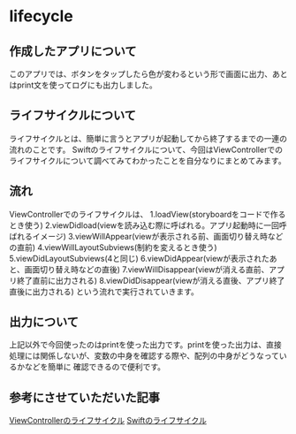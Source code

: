 # lifecycle
## 作成したアプリについて
このアプリでは、ボタンをタップしたら色が変わるという形で画面に出力、あとはprint文を使ってログにも出力しました。

## ライフサイクルについて
ライフサイクルとは、簡単に言うとアプリが起動してから終了するまでの一連の流れのことです。
Swiftのライフサイクルについて、今回はViewControllerでのライフサイクルについて調べてみてわかったことを自分なりにまとめてみます。

## 流れ
ViewControllerでのライフサイクルは、
1.loadView(storyboardをコードで作るとき使う)
2.viewDidload(viewを読み込む際に呼ばれる。アプリ起動時に一回呼ばれるイメージ)
3.viewWillAppear(viewが表示される前、画面切り替え時などの直前)
4.viewWillLayoutSubviews(制約を変えるとき使う)
5.viewDidLayoutSubviews(4と同じ)
6.viewDidAppear(viewが表示されたあと、画面切り替え時などの直後)
7.viewWillDisappear(viewが消える直前、アプリ終了直前に出力される)
8.viewDidDisappear(viewが消える直後、アプリ終了直後に出力される)
という流れで実行されていきます。

## 出力について
上記以外で今回使ったのはprintを使った出力です。printを使った出力は、直接処理には関係しないが、変数の中身を確認する際や、配列の中身がどうなっているかなどを簡単に
確認できるので便利です。

## 参考にさせていただいた記事
[ViewControllerのライフサイクル](https://qiita.com/eito0420/items/04a60cdca50c4c4acab0)
[Swiftのライフサイクル](https://qiita.com/shtnkgm/items/f133f73baaa71172efb2)
